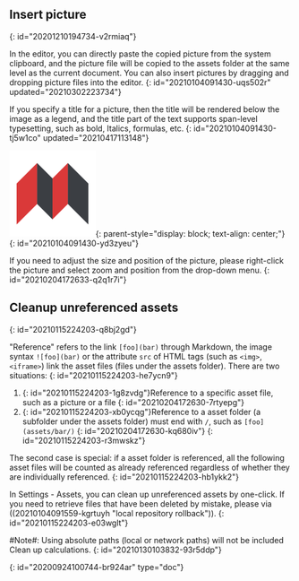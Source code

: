 ## Insert picture
{: id="20201210194734-v2rmiaq"}

In the editor, you can directly paste the copied picture from the system clipboard, and the picture file will be copied to the assets folder at the same level as the current document. You can also insert pictures by dragging and dropping picture files into the editor.
{: id="20210104091430-uqs502r" updated="20210302223734"}

If you specify a title for a picture, then the title will be rendered below the image as a legend, and the title part of the text supports span-level typesetting, such as bold, Italics, formulas, etc.
{: id="20210104091430-tj5w1co" updated="20210417113148"}

![SiYuan.png](assets/SiYuan.png "*When one drinks water, one must not forget where it comes from*"){: parent-style="display: block; text-align: center;"}
{: id="20210104091430-yd3zyeu"}

If you need to adjust the size and position of the picture, please right-click the picture and select zoom and position from the drop-down menu.
{: id="20210204172633-q2q1r7i"}

## Cleanup unreferenced assets
{: id="20210115224203-q8bj2gd"}

"Reference" refers to the link `[foo](bar)` through Markdown, the image syntax `![foo](bar)` or the attribute `src` of HTML tags (such as `<img>`, `<iframe>`) link the asset files (files under the assets folder). There are two situations:
{: id="20210115224203-he7ycn9"}

1. {: id="20210115224203-1g8zvdg"}Reference to a specific asset file, such as a picture or a file
   {: id="20210204172630-7rtyepg"}
2. {: id="20210115224203-xb0ycqg"}Reference to a asset folder (a subfolder under the assets folder) must end with `/`, such as `[foo](assets/bar/)`
   {: id="20210204172630-kq680iv"}
{: id="20210115224203-r3mwskz"}

The second case is special: if a asset folder is referenced, all the following asset files will be counted as already referenced regardless of whether they are individually referenced.
{: id="20210115224203-hb1ykk2"}

In Settings - Assets, you can clean up unreferenced assets by one-click. If you need to retrieve files that have been deleted by mistake, please via ((20210104091559-kgrtuyh "local repository rollback")).
{: id="20210115224203-e03wglt"}

#Note#: Using absolute paths (local or network paths) will not be included Clean up calculations.
{: id="20210130103832-93r5ddp"}


{: id="20200924100744-br924ar" type="doc"}
